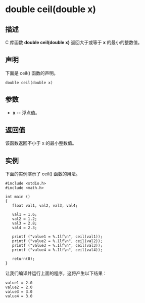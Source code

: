 # double ceil(double x)

## 描述

C 库函数 **double ceil(double x)** 返回大于或等于 **x** 的最小的整数值。

## 声明

下面是 ceil() 函数的声明。

```
double ceil(double x)
```

## 参数

- **x** -- 浮点值。

## 返回值

该函数返回不小于 x 的最小整数值。

## 实例

下面的实例演示了 ceil() 函数的用法。

```
#include <stdio.h>
#include <math.h>

int main ()
{
   float val1, val2, val3, val4;

   val1 = 1.6;
   val2 = 1.2;
   val3 = 2.8;
   val4 = 2.3;

   printf ("value1 = %.1lf\n", ceil(val1));
   printf ("value2 = %.1lf\n", ceil(val2));
   printf ("value3 = %.1lf\n", ceil(val3));
   printf ("value4 = %.1lf\n", ceil(val4));
   
   return(0);
}
```

让我们编译并运行上面的程序，这将产生以下结果：

```
value1 = 2.0
value2 = 2.0
value3 = 3.0
value4 = 3.0
```